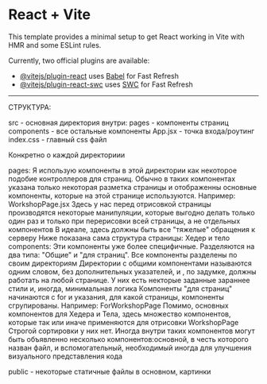 # React + Vite

This template provides a minimal setup to get React working in Vite with HMR and some ESLint rules.

Currently, two official plugins are available:

- [@vitejs/plugin-react](https://github.com/vitejs/vite-plugin-react/blob/main/packages/plugin-react/README.md) uses [Babel](https://babeljs.io/) for Fast Refresh
- [@vitejs/plugin-react-swc](https://github.com/vitejs/vite-plugin-react-swc) uses [SWC](https://swc.rs/) for Fast Refresh






----------------------------------------------------------------------------------------------------------------------

СТРУКТУРА:

src - основная директория
внутри:
	pages - компоненты страниц 
	components - все остальные компоненты
	App.jsx - точка входа/роутинг
	index.css - главный css файл

Конкретно о каждой директориии

pages:
	Я использую компоненты в этой директории как некоторое подобие контроллеров для страниц.
	Обычно в таких компонентах указана только некоторая разметка страницы и отображенны основные 
	компоненты, которые на этой странице используются.
	Например:
		WorkshopPage.jsx
		Здесь у нас перед отрисовкой страницы производятся некоторые манипуляции, которые выгодно
		делать только один раз и только при перерисовки всей страницы, а не отдельных компонентов
		В идеале, здесь должны быть все "тяжелые" обращения к серверу
		Ниже показана сама структура страницы: Хедер и тело
components: 
	Эти компоненты уже более специфичные.
	Разделяются на два типа: "Общие" и "для страниц". Все компоненты разделены по своим директориям
	Директории с общими компонентами называются одним словом, без дополнительных указателей, и , по задумке, 
	должны работать на любой странице. У них есть некторые заданные
	зараннее стили и, иногда, минимальная логика
	Компоненты "для страниц" начинаются с for и указания, для какой страницы, компоненты сгрупированы.
	Например:
		ForWorkshopPage
		Помимо, основных компонентов для Хедера и Тела, здесь множество компонентов, которые так или иначе 
		применяются для отрисовки WorkshopPage
		Строгой сортировки у них нет. Иногда внутри таких компонентов могут быть объявленно несколько 
		компонентов:основной, в честь которого назван файл, и вспомогательный, необходимый иногда для улучшения 
		визуального представления кода
		

public - некоторые статичные файлы в основном, картинки
		
		
		
